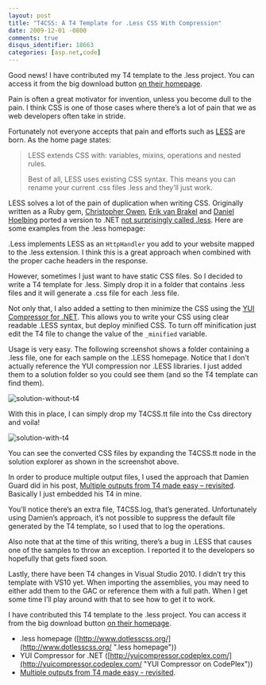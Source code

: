 ```yaml
---
layout: post
title: "T4CSS: A T4 Template for .Less CSS With Compression"
date: 2009-12-01 -0800
comments: true
disqus_identifier: 18663
categories: [asp.net,code]
---
```

Good news! I have contributed my T4 template to the .less project. You
can access it from the big download button [on their
homepage](http://www.dotlesscss.org/ "dot less project homepage").

Pain is often a great motivator for invention, unless you become dull to
the pain. I think CSS is one of those cases where there’s a lot of pain
that we as web developers often take in stride.

Fortunately not everyone accepts that pain and efforts such as
[LESS](http://lesscss.org/ "LESS") are born. As the home page states:

> LESS extends CSS with: variables, mixins, operations and nested rules.
>
> Best of all, LESS uses existing CSS syntax. This means you can rename
> your current .css files .less and they’ll just work.

LESS solves a lot of the pain of duplication when writing CSS.
Originally written as a Ruby gem, [Christopher
Owen](http://enginechris.wordpress.com/ "Christopher Owen's Blog"),
[Erik van Brakel](http://blog.smoothfriction.nl/ "Erik's Blog") and
[Daniel Hoelbing](http://www.tigraine.at/ "Daniel's Blog") ported a
version to .NET [not surprisingly called
.less](http://www.dotlesscss.org/ ".less Beta"). Here are some examples
from the .less homepage:

.Less implements LESS as an `HttpHandler` you add to your website mapped
to the .less extension. I think this is a great approach when combined
with the proper cache headers in the response.

However, sometimes I just want to have static CSS files. So I decided to
write a T4 template for .less. Simply drop it in a folder that contains
.less files and it will generate a .css file for each .less file.

Not only that, I also added a setting to then minimize the CSS using the
[YUI Compressor for
.NET](http://www.codeplex.com/YUICompressor "YUI Compressor for .NET").
This allows you to write your CSS using clear readable .LESS syntax, but
deploy minified CSS. To turn off minification just edit the T4 file to
change the value of the `_minified` variable.

Usage is very easy. The following screenshot shows a folder containing a
.less file, one for each sample on the .LESS homepage. Notice that I
don’t actually reference the YUI compression nor .LESS libraries. I just
added them to a solution folder so you could see them (and so the T4
template can find them).

![solution-without-t4](http://haacked.com/images/haacked_com/WindowsLiveWriter/T4.LessAT4Templatefor.LessCSS_8C69/solution-without-t4_3.png "solution-without-t4")

With this in place, I can simply drop my T4CSS.tt file into the Css
directory and voila!

![solution-with-t4](http://haacked.com/images/haacked_com/WindowsLiveWriter/T4.LessAT4Templatefor.LessCSS_8C69/solution-with-t4_12.png "solution-with-t4")

You can see the converted CSS files by expanding the T4CSS.tt node in
the solution explorer as shown in the screenshot above.

In order to produce multiple output files, I used the approach that
Damien Guard did in his post, [Multiple outputs from T4 made easy –
revisited](http://damieng.com/blog/2009/11/06/multiple-outputs-from-t4-made-easy-revisited "Multiple outputs from T4 made easy - revisited").
Basically I just embedded his T4 in mine.

You’ll notice there’s an extra file, T4CSS.log, that’s generated.
Unfortunately using Damien’s approach, it’s not possible to suppress the
default file generated by the T4 template, so I used that to log the
operations.

Also note that at the time of this writing, there’s a bug in .LESS that
causes one of the samples to throw an exception. I reported it to the
developers so hopefully that gets fixed soon.

Lastly, there have been T4 changes in Visual Studio 2010. I didn’t try
this template with VS10 yet. When importing the assemblies, you may need
to either add them to the GAC or reference them with a full path. When I
get some time I’ll play around with that to see how to get it to work.

I have contributed this T4 template to the .less project. You can access
it from the big download button [on their
homepage](http://www.dotlesscss.org/ "dot less project homepage").

-   .less homepage
    ([http://www.dotlesscss.org/](http://www.dotlesscss.org/ ".less homepage"))
-   YUI Compressor for .NET
    ([http://yuicompressor.codeplex.com/](http://yuicompressor.codeplex.com/ "YUI Compressor on CodePlex"))
-   [Multiple outputs from T4 made easy -
    revisited](http://damieng.com/blog/2009/11/06/multiple-outputs-from-t4-made-easy-revisited "Multiple outputs from T4").


